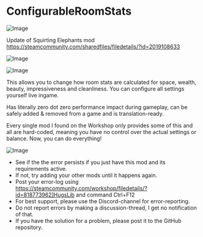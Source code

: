 # ConfigurableRoomStats

![Image](https://i.imgur.com/buuPQel.png)

Update of Squirting Elephants mod
https://steamcommunity.com/sharedfiles/filedetails/?id=2019108633

![Image](https://i.imgur.com/pufA0kM.png)

	
![Image](https://i.imgur.com/Z4GOv8H.png)

This allows you to change how room stats are calculated for space, wealth, beauty, impressiveness and cleanliness. You can configure all settings yourself live ingame.
	
Has literally zero dot zero performance impact during gameplay, can be safely added &amp; removed from a game and is translation-ready.

Every single mod I found on the Workshop only provides some of this and all are hard-coded, meaning you have no control over the actual settings or balance. Now, you can do everything!
	
![Image](https://i.imgur.com/PwoNOj4.png)



-  See if the the error persists if you just have this mod and its requirements active.
-  If not, try adding your other mods until it happens again.
-  Post your error-log using https://steamcommunity.com/workshop/filedetails/?id=818773962]HugsLib and command Ctrl+F12
-  For best support, please use the Discord-channel for error-reporting.
-  Do not report errors by making a discussion-thread, I get no notification of that.
-  If you have the solution for a problem, please post it to the GitHub repository.


